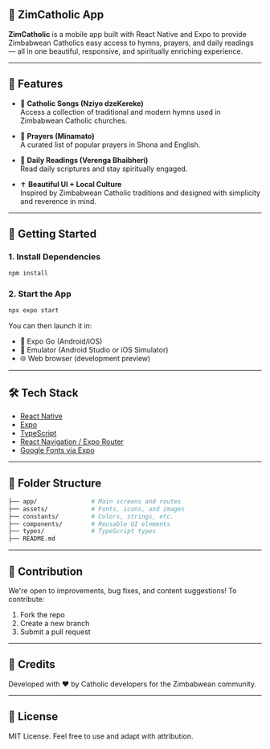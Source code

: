 
## 🙏 ZimCatholic App

**ZimCatholic** is a mobile app built with React Native and Expo to provide Zimbabwean Catholics easy access to hymns, prayers, and daily readings — all in one beautiful, responsive, and spiritually enriching experience.

---

## 📱 Features

- 🎵 **Catholic Songs (Nziyo dzeKereke)**  
  Access a collection of traditional and modern hymns used in Zimbabwean Catholic churches.

- 🙏 **Prayers (Minamato)**  
  A curated list of popular prayers in Shona and English.

- 📖 **Daily Readings (Verenga Bhaibheri)**  
  Read daily scriptures and stay spiritually engaged.

- ✝️ **Beautiful UI + Local Culture**  
  Inspired by Zimbabwean Catholic traditions and designed with simplicity and reverence in mind.

---

## 🚀 Getting Started

### 1. Install Dependencies

```bash
npm install
````

### 2. Start the App

```bash
npx expo start
```

You can then launch it in:

* 📱 Expo Go (Android/iOS)
* 📱 Emulator (Android Studio or iOS Simulator)
* 🌐 Web browser (development preview)

---

## 🛠 Tech Stack

* [React Native](https://reactnative.dev/)
* [Expo](https://expo.dev/)
* [TypeScript](https://www.typescriptlang.org/)
* [React Navigation / Expo Router](https://expo.github.io/router/)
* [Google Fonts via Expo](https://docs.expo.dev/guides/using-custom-fonts/)

---

## 🔖 Folder Structure

```bash
├── app/               # Main screens and routes
├── assets/            # Fonts, icons, and images
├── constants/         # Colors, strings, etc.
├── components/        # Reusable UI elements
├── types/             # TypeScript types
├── README.md
```

---

## 🤝 Contribution

We're open to improvements, bug fixes, and content suggestions!
To contribute:

1. Fork the repo
2. Create a new branch
3. Submit a pull request

---

## 🙌 Credits

Developed with ❤️ by Catholic developers for the Zimbabwean community.

---

## 📜 License

MIT License. Feel free to use and adapt with attribution.

```